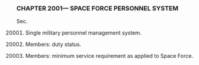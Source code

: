 ### **CHAPTER 2001— SPACE FORCE PERSONNEL SYSTEM** ###

Sec.

20001. Single military personnel management system.

20002. Members: duty status.

20003. Members: minimum service requirement as applied to Space Force.